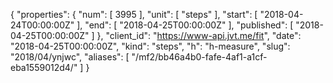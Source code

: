 {
  "properties": {
    "num": [
      3995
    ],
    "unit": [
      "steps"
    ],
    "start": [
      "2018-04-24T00:00:00Z"
    ],
    "end": [
      "2018-04-25T00:00:00Z"
    ],
    "published": [
      "2018-04-25T00:00:00Z"
    ]
  },
  "client_id": "https://www-api.jvt.me/fit",
  "date": "2018-04-25T00:00:00Z",
  "kind": "steps",
  "h": "h-measure",
  "slug": "2018/04/ynjwc",
  "aliases": [
    "/mf2/bb46a4b0-fafe-4af1-a1cf-eba1559012d4/"
  ]
}
